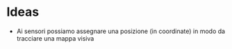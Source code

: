 # Ideas

- Ai sensori possiamo assegnare una posizione (in coordinate) in modo da tracciare una mappa visiva